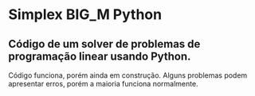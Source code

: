# Simplex BIG_M Python

## Código de um solver de problemas de programação linear usando Python.

Código funciona, porém ainda em construção. Alguns problemas podem apresentar erros, porém a maioria funciona normalmente.

